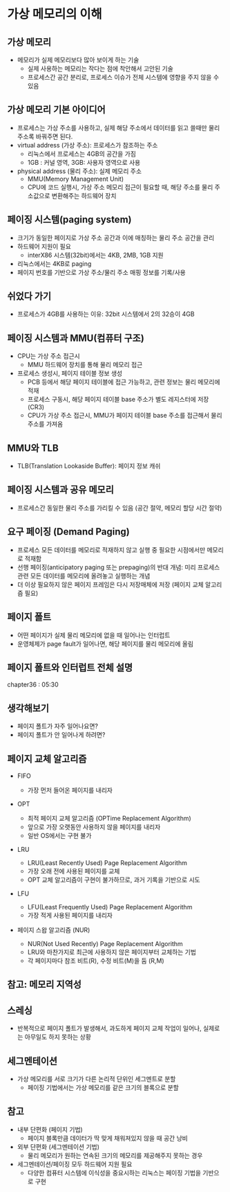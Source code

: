 # 가상 메모리의 이해

## 가상 메모리

- 메모리가 실제 메모리보다 많아 보이게 하는 기술
   - 실제 사용하는 메모리는 작다는 점에 착안해서 고안된 기술
   - 프로세스간 공간 분리로, 프로세스 이슈가 전체 시스템에 영향을 주지 않을 수 있음


## 가상 메모리 기본 아이디어
- 프로세스는 가상 주소를 사용하고, 실제 해당 주소에서 데이터를 읽고 쓸때만 물리 주소록 바꿔주면 된다.
- virtual address (가상 주소): 프로세스가 참조하는 주소
   - 리눅스에서 프로세스는 4GB의 공간을 가짐
   - 1GB : 커널 영역, 3GB: 사용자 영역으로 사용
- physical address (물리 주소): 실제 메모리 주소
  - MMU(Memory Management Unit)
  - CPU에 코드 실행시, 가상 주소 메모리 접근이 필요할 때, 해당 주소를 물리 주소값으로 변환해주는 하드웨어 장치

## 페이징 시스템(paging system)
- 크기가 동일한 페이지로 가상 주소 공간과 이에 매칭하는 물리 주소 공간을 관리
- 하드웨어 지원이 필요
   - interX86 시스템(32bit)에서는 4KB, 2MB, 1GB 지원
- 리눅스에서는 4KB로 paging
- 페이지 번호를 기반으로 가상 주소/물리 주소 매핑 정보를 기록/사용

## 쉬었다 가기
- 프로세스가 4GB를 사용하는 이유: 32bit 시스템에서 2의 32승이 4GB

## 페이징 시스템과 MMU(컴퓨터 구조)
- CPU는 가상 주소 접근시
   - MMU 하드웨어 장치를 통해 물리 메모리 접근
- 프로세스 생성시, 페이지 테이블 정보 생성
   - PCB 등에서 해당 페이지 테이블에 접근 가능하고, 관련 정보는 물리 메모리에 적재
   - 프로세스 구동시, 해당 페이지 테이블 base 주소가 별도 레지스터에 저장(CR3)
   - CPU가 가상 주소 접근시, MMU가 페이지 테이블 base 주소를 접근해서 물리 주소를 가져옴

## MMU와 TLB
- TLB(Translation Lookaside Buffer): 페이지 정보 캐쉬

## 페이징 시스템과 공유 메모리
- 프로세스간 동일한 물리 주소를 가리킬 수 있음 (공간 절약, 메모리 할당 시간 절약)

## 요구 페이징 (Demand Paging)
- 프로세스 모든 데이터를 메모리로 적재하지 않고 실행 중 필요한 시점에서만 메모리로 적재함
 - 선행 페이징(anticipatory paging 또는 prepaging)의 반대 개념: 미리 프로세스 관련 모든 데이터를 메모리에 올려놓고 실행하는 개념
 - 더 이상 필요하지 않은 페이지 프레임은 다시 저장매체에 저장 (페이지 교체 알고리즘 필요)

## 페이지 폴트 
- 어떤 페이지가 실제 물리 메모리에 없을 때 일어나는 인터럽트
- 운영체제가 page fault가 일어나면, 해당 페이지를 물리 메모리에 올림

## 페이지 폴트와 인터럽트 전체 설명

chapter36 : 05:30

## 생각해보기
- 페이지 폴트가 자주 일어나요면?
- 페이지 폴트가 안 일어나게 하려면?

## 페이지 교체 알고리즘

- FIFO
   - 가장 먼저 들어온 페이지를 내리자

- OPT
   - 최적 페이지 교체 알고리즘 (OPTime Replacement Algorithm)
   - 앞으로 가장 오랫동안 사용하지 않을 페이지를 내리자
   - 일반 OS에서는 구현 불가

 - LRU
    - LRU(Least Recently Used) Page Replacement Algorithm
    - 가장 오래 전에 사용된 페이지를 교체
    - OPT 교체 알고리즘이 구현이 불가하므로, 과거 기록을 기반으로 시도

- LFU
   -  LFU(Least Frequently Used) Page Replacement Algorithm
   - 가장 적게 사용된 페이지를 내리자

- 페이지 스왑 알고리즘 (NUR)
   - NUR(Not Used Recently) Page Replacement Algorithm
   - LRU와 마찬가지로 최근에 사용하지 않은 페이지부터 교체하는 기법
   - 각 페이지마다 참조 비트(R), 수정 비트(M)을 둠 (R,M)

## 참고: 메모리 지역성

## 스레싱
- 반복적으로 페이지 폴트가 발생해서, 과도하게 페이지 교체 작업이 일어나, 실제로는 아무일도 하지 못하는 상황

## 세그멘테이션
- 가상 메모리를 서로 크기가 다른 논리적 단위인 세그멘트로 분할 
   - 페이징 기법에서는 가상 메모리를 같은 크기의 블록으로 분할

## 참고
- 내부 단편화 (페이지 기법)
   - 페이지 블록만큼 데이터가 딱 맞게 채워져있지 않을 때 공간 낭비
- 외부 단편화 (세그멘테이션 기법)
   - 물리 메모리가 원하는 연속된 크기의 메모리를 제공해주지 못하는 경우
- 세그멘테이션/페이징 모두 하드웨어 지원 필요
   - 다양한 컴퓨터 시스템에 이식성을 중요시하는 리눅스는 페이징 기법을 기반으로 구현


